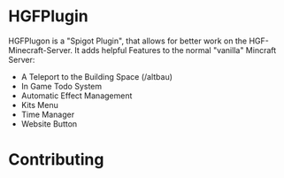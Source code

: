 # HGFPlugin
HGFPlugon is a "Spigot Plugin", that allows for better work on the HGF-Minecraft-Server.
It adds helpful Features to the normal "vanilla" Mincraft Server:
- A Teleport to the Building Space (/altbau)
- In Game Todo System
- Automatic Effect Management
- Kits Menu
- Time Manager
- Website Button
# Contributing
